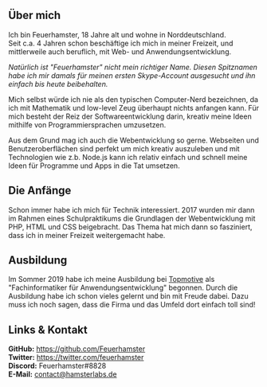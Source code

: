 ## Über mich
Ich bin Feuerhamster, 18 Jahre alt und wohne in Norddeutschland.  
Seit c.a. 4 Jahren schon beschäftige ich mich in meiner Freizeit, und mittlerweile auch beruflich, mit Web- und Anwendungsentwicklung.

*Natürlich ist "Feuerhamster" nicht mein richtiger Name.
Diesen Spitznamen habe ich mir damals für meinen ersten Skype-Account ausgesucht und ihn einfach bis heute beibehalten.*

Mich selbst würde ich nie als den typischen Computer-Nerd bezeichnen, da ich mit Mathematik und low-level Zeug überhaupt nichts anfangen kann.
Für mich besteht der Reiz der Softwareentwicklung darin, kreativ meine Ideen mithilfe von Programmiersprachen umzusetzen.

Aus dem Grund mag ich auch die Webentwicklung so gerne.
Webseiten und Benutzeroberflächen sind perfekt um mich kreativ auszuleben und mit Technologien wie z.b. Node.js kann ich relativ einfach und schnell meine Ideen für Programme und Apps in die Tat umsetzen.

## Die Anfänge
Schon immer habe ich mich für Technik interessiert.
2017 wurden mir dann im Rahmen eines Schulpraktikums die Grundlagen der Webentwicklung mit PHP, HTML und CSS beigebracht.
Das Thema hat mich dann so fasziniert, dass ich in meiner Freizeit weitergemacht habe.

## Ausbildung
Im Sommer 2019 habe ich meine Ausbildung bei [Topmotive](https://www.topmotive.eu/) als "Fachinformatiker für Anwendungsentwicklung" begonnen.
Durch die Ausbildung habe ich schon vieles gelernt und bin mit Freude dabei.
Dazu muss ich noch sagen, dass die Firma und das Umfeld dort einfach toll sind!

## Links & Kontakt
**GitHub:** https://github.com/Feuerhamster  
**Twitter:** https://twitter.com/feuerhamster  
**Discord:** Feuerhamster#8828  
**E-Mail:** [contact@hamsterlabs.de](mailto:contact@hamsterlabs.de)
